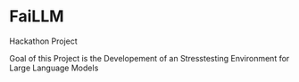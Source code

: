 # FaiLLM
Hackathon Project

Goal of this Project is the Developement of an Stresstesting Environment for Large Language Models


